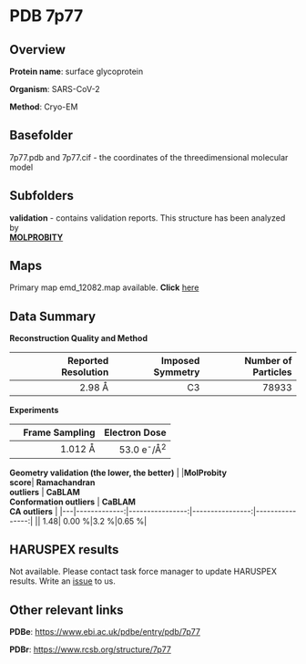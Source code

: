 # PDB 7p77

## Overview

**Protein name**: surface glycoprotein

**Organism**: SARS-CoV-2

**Method**: Cryo-EM



## Basefolder

7p77.pdb and 7p77.cif - the coordinates of the threedimensional molecular model

## Subfolders





**validation** - contains validation reports. This structure has been analyzed by <br>  [**MOLPROBITY**](https://github.com/thorn-lab/coronavirus_structural_task_force/tree/master/pdb/surface_glycoprotein/SARS-CoV-2/7p77/validation/molprobity)    



## Maps

Primary map emd_12082.map available. **Click** [here](http://ftp.wwpdb.org/pub/emdb/structures/EMD-12082/map/) 

## Data Summary
**Reconstruction Quality and Method**

|   | Reported Resolution | Imposed Symmetry | Number of Particles |
|---|-------------:|----------------:|--------------:|
|   |2.98 Å|C3|78933|

**Experiments**

|   | Frame Sampling | Electron Dose |
|---|-------------:|----------------:|
|   |1.012 Å|53.0 e<sup>-</sup>/Å<sup>2</sup>|

**Geometry validation (the lower, the better)**
|   |**MolProbity<br>score**| **Ramachandran<br>outliers** | **CaBLAM<br>Conformation outliers** | **CaBLAM<br>CA outliers** |
|---|-------------:|----------------:|----------------:|----------------:|
||  1.48|  0.00 %|3.2 %|0.65 %|

## HARUSPEX results

Not available. Please contact task force manager to update HARUSPEX results. Write an [issue](https://github.com/thorn-lab/coronavirus_structural_task_force/issues) to us.

## Other relevant links 
**PDBe**:  https://www.ebi.ac.uk/pdbe/entry/pdb/7p77
 
**PDBr**: https://www.rcsb.org/structure/7p77 
